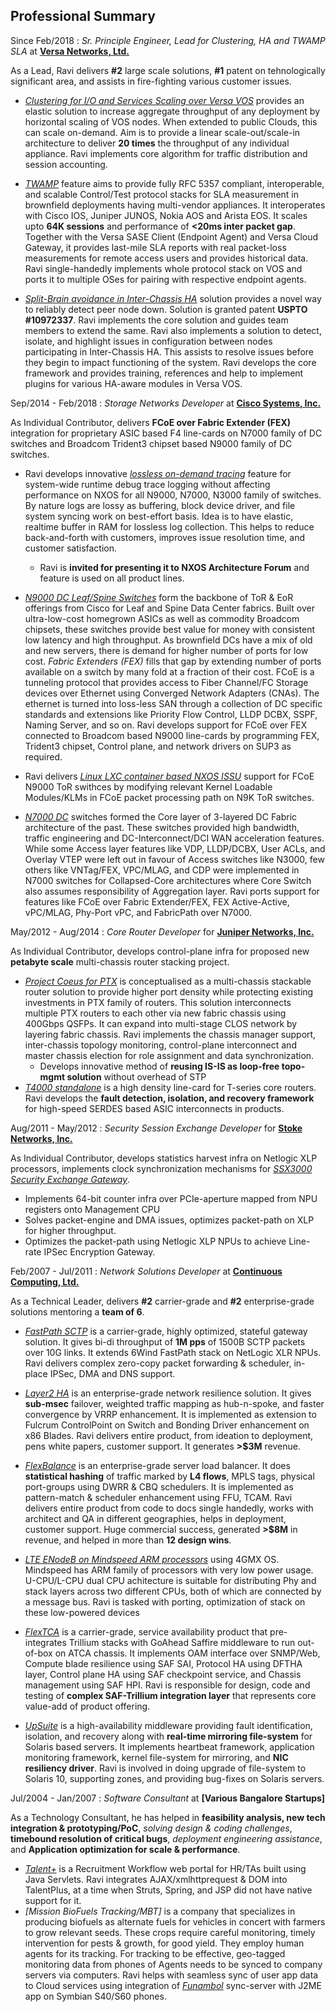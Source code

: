 
Professional Summary
--------------------

Since Feb/2018
:   *Sr. Principle Engineer, Lead for Clustering, HA and TWAMP SLA* at **[Versa Networks, Ltd.](https://www.versa-networks.com/)**

As a Lead, Ravi delivers **\#2** large scale solutions, **\#1** patent on tehnologically significant area, and assists in fire-fighting various customer issues.

- *[Clustering for I/O and Services Scaling over Versa VOS](https://www.versa-networks.com/products/versa-flexvnf/)* provides an elastic solution to increase
 aggregate throughput of any deployment by horizontal scaling of VOS nodes. When extended to public Clouds, this can scale on-demand. Aim is to provide a linear
 scale-out/scale-in architecture to deliver **20 times** the throughput of any individual appliance. Ravi implements core algorithm for traffic distribution and
 session accounting.

- *[TWAMP](https://versa-networks.com/documents/solution-briefs/Versa-Zero-Trust-Architecture-Overview.pdf)* feature aims to provide fully RFC 5357 compliant,
 interoperable, and scalable Control/Test protocol stacks for SLA measurement in brownfield deployments having multi-vendor appliances. It interoperates
 with Cisco IOS, Juniper JUNOS, Nokia AOS and Arista EOS. It scales upto **64K sessions** and performance of **<20ms inter packet gap**. Together with the Versa
 SASE Client (Endpoint Agent) and Versa Cloud Gateway, it provides last-mile SLA reports with real packet-loss measurements for remote access users and provides
 historical data. Ravi single-handedly implements whole protocol stack on VOS and ports it to multiple OSes for pairing with respective endpoint agents.

- *[Split-Brain avoidance in Inter-Chassis HA](https://versa-networks.com/news/2021/versa-granted-15th-patent-extending-sase-leadership/)* solution provides a
 novel way to reliably detect peer node down. Solution is granted patent **USPTO #10972337**. Ravi implements the core solution and guides team members to
 extend the same. Ravi also implements a solution to detect, isolate, and highlight issues in configuration between nodes participating in Inter-Chassis HA.
 This assists to resolve issues before they begin to impact functioning of the system. Ravi develops the core framework and provides training, references and
 help to implement plugins for various HA-aware modules in Versa VOS.

Sep/2014 - Feb/2018
:   *Storage Networks Developer* at **[Cisco Systems, Inc.](http://www.cisco.com/)**

As Individual Contributor, delivers **FCoE over Fabric Extender (FEX)** integration for proprietary ASIC based F4 line-cards on N7000 family of DC switches and
 Broadcom Trident3 chipset based N9000 family of DC switches.

- Ravi develops innovative *[lossless on-demand tracing](https://www.kernel.org/doc/html/v4.17/trace/ftrace.html)* feature for system-wide runtime debug trace
 logging without affecting performance on NXOS for all N9000, N7000, N3000 family of switches. By nature logs are lossy as buffering, block device driver, and
 file system syncing work on best-effort basis. Idea is to have elastic, realtime buffer in RAM for lossless log collection. This helps to reduce back-and-forth
 with customers, improves issue resolution time, and customer satisfaction.
    - Ravi is **invited for presenting it to NXOS Architecture Forum** and feature is used on all product lines.

- *[N9000 DC Leaf/Spine Switches](http://www.cisco.com/c/en/us/td/docs/switches/datacenter/nexus9000/sw/7-x/FCoE/configuration/guide/b_Cisco_Nexus_9000_Series_NX-OS_FCoE_Configuration_Guide_7x/b_Cisco_Nexus_9000_Series_NX-OS_FCoE_Configuration_Guide_7x_chapter_0100.pdf)* form the backbone of ToR & EoR offerings from Cisco
 for Leaf and Spine Data Center fabrics. Built over ultra-low-cost homegrown ASICs as well as commodity Broadcom chipsets, these switches provide best value for
 money with consistent low latency and high throughput. As brownfield DCs have a mix of old and new servers, there is demand for higher number of ports for low
 cost. *Fabric Extenders (FEX)* fills that gap by extending number of ports available on a switch by many fold at a fraction of their cost. FCoE is a tunneling
 protocol that provides access to Fiber Channel/FC Storage devices over Ethernet using Converged Network Adapters (CNAs). The ethernet is turned into loss-less
 SAN through a collection of DC specific standards and extensions like Priority Flow Control, LLDP DCBX, SSPF, Naming Server, and so on. Ravi develops support
 for FCoE over FEX connected to Broadcom based N9000 line-cards by programming FEX, Trident3 chipset, Control plane, and network drivers on SUP3 as required.

- Ravi delivers *[Linux LXC container based NXOS ISSU](https://blogs.cisco.com/datacenter/data-center-high-availability-redefined)* support for FCoE N9000 ToR
 swithces by modifying relevant Kernel Loadable Modules/KLMs in FCoE packet processing path on N9K ToR switches.

- *[N7000 DC](http://www.cisco.com/c/en/us/td/docs/switches/datacenter/nexus7000/sw/fcoe/config/cisco_nexus7000_fcoe_config_guide/fcoe_over_fex.pdf)* switches
 formed the Core layer of 3-layered DC Fabric architecture of the past. These switches provided high bandwidth, traffic engineering and DC-Interconnect/DCI WAN
 acceleration features. While some Access layer features like VDP, LLDP/DCBX, User ACLs, and Overlay VTEP were left out in favour of Access switches like N3000,
 few others like VNTag/FEX, VPC/MLAG, and CDP were implemented in N7000 switches for Collapsed-Core architectures where Core Switch also assumes responsibility
 of Aggregation layer. Ravi ports support for features like FCoE over Fabric Extender/FEX, FEX Active-Active, vPC/MLAG, Phy-Port vPC, and FabricPath over N7000.

May/2012 - Aug/2014
:   *Core Router Developer* for **[Juniper Networks, Inc.](http://www.juniper.net/)**

As Individual Contributor, develops control-plane infra for proposed new **petabyte scale** multi-chassis router stacking project.

- *[Project Coeus for PTX](https://www.juniper.net/uk/en/products-services/routing/ptx-series/)* is conceptualised as a multi-chassis stackable router solution
 to provide higher port density while protecting existing investments in PTX family of routers. This solution interconnects multiple PTX routers to each other
via new fabric chassis using 400Gbps QSFPs. It can expand into multi-stage CLOS network by layering fabric chassis. Ravi implements the chassis manager support,
inter-chassis topology monitoring, control-plane interconnect and master chassis election for role assignment and data synchronization.
    - Develops innovative method of **reusing IS-IS as loop-free topo-mgmt solution** without overhead of STP
- *[T4000 standalone](http://www.juniper.net/uk/en/products-services/routing/t4000/)* is a high density line-card for T-series core routers. Ravi develops the
 **fault detection, isolation, and recovery framework** for high-speed SERDES based ASIC interconnects in products.

Aug/2011 - May/2012
:   *Security Session Exchange Developer* for **[Stoke Networks, Inc.](http://www.stoke.com/)**

As Individual Contributor, develops statistics harvest infra on Netlogic XLP processors, implements clock synchronization mechanisms for *[SSX3000 Security
 Exchange Gateway](https://www.lightreading.com/stoke-updates-gateway/d/d-id/666148)*.

- Implements 64-bit counter infra over PCIe-aperture mapped from NPU registers onto Management CPU
- Solves packet-engine and DMA issues, optimizes packet-path on XLP for higher throughput.
- Optimizes the packet-path using Netlogic XLP NPUs to achieve Line-rate IPSec Encryption Gateway.

Feb/2007 - Jul/2011
:   *Network Solutions Developer* at **[Continuous Computing, Ltd.](http://www.ccpu.com/)**

As a Technical Leader, delivers **\#2** carrier-grade and **\#2** enterprise-grade solutions mentoring a **team of 6**.

- *[FastPath SCTP](http://www.radisys.com/2010/continuous-computing-optimizes-trillium-sctp-fast-path-to-achieve-unprecedented-10x-performance-improvement/)*
is a carrier-grade, highly optimized, stateful gateway solution. It gives bi-di throughput of **1M pps** of 1500B
SCTP packets over 10G links. It extends 6Wind FastPath stack on NetLogic XLR NPUs. Ravi delivers complex zero-copy
packet forwarding & scheduler, in-place IPSec, DMA and DNS support.

- *[Layer2 HA](http://www.radisys.com/2010/allot-communications-selects-continuous-computing-to-deliver-better-traffic-management-for-network-operators/)*
is an enterprise-grade network resilience solution. It gives **sub-msec** failover, weighted traffic mapping as
hub-n-spoke, and faster convergence by VRRP enhancement. It is implemented as extension to Fulcrum ControlPoint
on Switch and Bonding Driver enhancement on x86 Blades. Ravi delivers entire product, from ideation to deployment,
pens white papers, customer support. It generates **>$3M** revenue.

- *[FlexBalance](http://picmg.opensystemsmedia.com/articles/atca-load-balancing-40-gbps/)* is an enterprise-grade
server load balancer. It does **statistical hashing** of traffic marked by **L4 flows**, MPLS tags, physical port-groups
using DWRR & CBQ schedulers. It is implemented as pattern-match & scheduler enhancement using FFU, TCAM. Ravi delivers
entire product from code to docs single handedly, works with architect and QA in different geographies, helps in
deployment, customer support. Huge commercial success, generated **>$8M** in revenue, and helped in more than **12 design wins**.

- *[LTE ENodeB on Mindspeed ARM processors](http://www.businesswire.com/news/home/20120611005536/en/Mindspeed-Announces-High-Performance-Multi-Core-ARM-Cortex-A-CPU-Based)*
using 4GMX OS. Mindspeed has ARM family of processors with very low power usage. U-CPU/L-CPU dual CPU achitecture is suitable for distributing Phy and stack
layers across two different CPUs, both of which are connected by a message bus. Ravi is tasked with porting, optimization of stack on these low-powered devices

- *[FlexTCA](http://www.businesswire.com/news/home/20090901005489/en/Continuous-Computing-Launches-FlexTCA-3.0-Enhanced-DPI)* is a carrier-grade, service
  availability product that pre-integrates Trillium stacks with GoAhead Saffire middleware to run out-of-box on ATCA chassis. It implements OAM interface over
  SNMP/Web, Compute blade resilience using SAF SAI, Protocol HA using DFTHA layer, Control plane HA using SAF checkpoint service, and Chassis management using
  SAF HPI. Ravi is responsible for design, code and testing of **complex SAF-Trillium integration layer** that represents core value-add of product offering.

- *[UpSuite](http://go.ccpu.com/upSuite)* is a high-availability middleware providing fault identification, isolation, and recovery along with **real-time
  mirroring file-system** for Solaris based servers. It implements heartbeat framework, application monitoring framework, kernel file-system for mirroring, and
  **NIC resiliency driver**. Ravi is involved in doing upgrade of file-system to Solaris 10, supporting zones, and providing bug-fixes on Solaris servers.

Jul/2004 - Jan/2007
:   *Software Consultant* at **[Various Bangalore Startups]**

As a Technology Consultant, he has helped in **feasibility analysis, new tech integration & prototyping/PoC**, *solving design & coding challenges*,
**timebound resolution of critical bugs**, *deployment engineering assistance*, and **Application optimization for scale & performance**.

- *[Talent+](http://www.talentplus.com/)* is a Recruitment Workflow web portal for HR/TAs built using Java Servlets. Ravi integrates AJAX/xmlhttprequest & DOM
  into TalentPlus, at a time when Struts, Spring, and JSP did not have native support for it.
- *[Mission BioFuels Tracking/MBT]* is a company that specializes in producing biofuels as alternate fuels for vehicles in concert with farmers to grow relevant
  seeds. These crops require careful monitoring, timely intervention for pests & growth, for good yield. They employ human agents for its tracking. For tracking
  to be effective, geo-tagged monitoring data from phones of Agents needs to be synced to company servers via computers. Ravi helps with seamless sync of user
  app data to Cloud services using integration of *[Funambol](https://sourceforge.net/projects/funambol/)* sync-server with J2ME app on Symbian S40/S60 phones.


